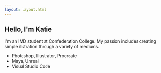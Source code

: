 ```yaml
---
layout: layout.html
---
```

<div class="left about">     
</div>
<div class="right info">
<h2>Hello, I'm Katie</h2>
<p>I'm an IMD student at Confederation College. My passion includes creating simple illstration through a variety of mediums.</p>
<ul>
     <li>Photoshop, Illustrator, Procreate</li>
     <li>Maya, Unreal</li>
     <li>Visual Studio Code</LI>
</ul>
</div>